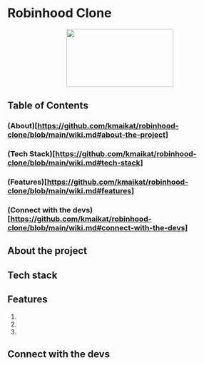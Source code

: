 # Robinhood Clone 
<div align='center'>
 <image src="https://cdn.dribbble.com/users/1525393/screenshots/15425386/media/c11dce4f67e9d6620dbd6f047932c493.gif" width="240" height="130" >
</div>
 
## Table of Contents
### (About)[https://github.com/kmaikat/robinhood-clone/blob/main/wiki.md#about-the-project]
### (Tech Stack)[https://github.com/kmaikat/robinhood-clone/blob/main/wiki.md#tech-stack]
### (Features)[https://github.com/kmaikat/robinhood-clone/blob/main/wiki.md#features]
### (Connect with the devs)[https://github.com/kmaikat/robinhood-clone/blob/main/wiki.md#connect-with-the-devs]



## About the project
 
## Tech stack

## Features
1.
2.
3.

## Connect with the devs


